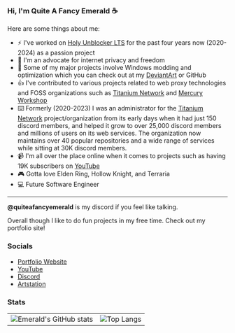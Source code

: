 ### Hi, I'm Quite A Fancy Emerald ☕

Here are some things about me:

- ⚡️ I've worked on <a href="https://holyunblocker.org">Holy Unblocker LTS</a> for the past four years now (2020-2024) as a passion project
- 🗿 I'm an advocate for internet privacy and freedom
- 🔐 Some of my major projects involve Windows modding and optimization which you can check out at my <a href="https://www.deviantart.com/quiteafancyemerald">DeviantArt</a> or GitHub
- 👍 I've contributed to various projects related to web proxy technologies and FOSS organizations such as <a href="https://github.com/titaniumnetwork-dev">Titanium Network</a> and <a href="https://github.com/MercuryWorkshop">Mercury Workshop</a>
- ⌨️ Formerly (2020-2023) I was an administrator for the <a href="https://github.com/titaniumnetwork-dev">Titanium Network</a> project/organization from its early days when it had just 150 discord members, and helped it grow to over 25,000 discord members and millions of users on its web services. The organization now maintains over 40 popular repositories and a wide range of services while sitting at 30K discord members.
- 📹 I'm all over the place online when it comes to projects such as having 19K subscribers on <a href="https://www.youtube.com/channel/UC9OUOGSUWD5I7tnLiUkgOMg">YouTube</a>
- 🎮 Gotta love Elden Ring, Hollow Knight, and Terraria
- 💻 Future Software Engineer 

--- 

**@quiteafancyemerald** is my discord if you feel like talking.

Overall though I like to do fun projects in my free time. Check out my portfolio site!

### Socials
- <a href="https://hutao.dev">Portfolio Website</a>
- <a href="https://www.youtube.com/channel/UC9OUOGSUWD5I7tnLiUkgOMg">YouTube</a>
- <a href="https://discord.gg/wRakw3k">Discord</a>
- <a href="https://www.artstation.com/quiteafancyemerald">Artstation</a>

### Stats

<table>
  <tr>
    <td>
      <img src="https://github-readme-stats.vercel.app/api?username=QuiteAFancyEmerald&include_all_commits=true&show_icons=true&theme=rose_pine" alt="Emerald's GitHub stats" />
    </td>
    <td>
      <img src="https://github-readme-stats.vercel.app/api/top-langs/?username=QuiteAFancyEmerald&show_icons=true&theme=rose_pine" alt="Top Langs" />
    </td>
  </tr>
</table>
